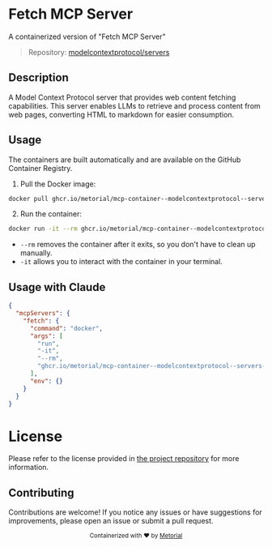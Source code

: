 
# Fetch MCP Server

A containerized version of "Fetch MCP Server"

> Repository: [modelcontextprotocol/servers](https://github.com/modelcontextprotocol/servers)

## Description

A Model Context Protocol server that provides web content fetching capabilities. This server enables LLMs to retrieve and process content from web pages, converting HTML to markdown for easier consumption.


## Usage

The containers are built automatically and are available on the GitHub Container Registry.

1. Pull the Docker image:

```bash
docker pull ghcr.io/metorial/mcp-container--modelcontextprotocol--servers--fetch
```

2. Run the container:

```bash
docker run -it --rm ghcr.io/metorial/mcp-container--modelcontextprotocol--servers--fetch 
```

- `--rm` removes the container after it exits, so you don't have to clean up manually.
- `-it` allows you to interact with the container in your terminal.



## Usage with Claude

```json
{
  "mcpServers": {
    "fetch": {
      "command": "docker",
      "args": [
        "run",
        "-it",
        "--rm",
        "ghcr.io/metorial/mcp-container--modelcontextprotocol--servers--fetch"
      ],
      "env": {}
    }
  }
}
```

# License

Please refer to the license provided in [the project repository](https://github.com/modelcontextprotocol/servers) for more information.

## Contributing

Contributions are welcome! If you notice any issues or have suggestions for improvements, please open an issue or submit a pull request.

<div align="center">
  <sub>Containerized with ❤️ by <a href="https://metorial.com">Metorial</a></sub>
</div>
  
